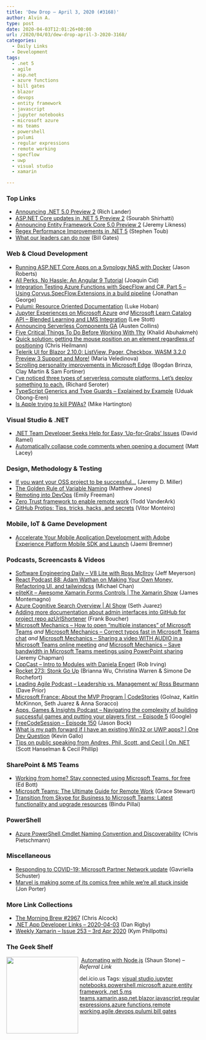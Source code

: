 ```yaml
---
title: 'Dew Drop – April 3, 2020 (#3168)'
author: Alvin A.
type: post
date: 2020-04-03T12:01:26+00:00
url: /2020/04/03/dew-drop-april-3-2020-3168/
categories:
  - Daily Links
  - Development
tags:
  - .net 5
  - agile
  - asp.net
  - azure functions
  - bill gates
  - blazor
  - devops
  - entity framework
  - javascript
  - jupyter notebooks
  - microsoft azure
  - ms teams
  - powershell
  - pulumi
  - regular expressions
  - remote working
  - specflow
  - uwp
  - visual studio
  - xamarin

---
```

### <a name="top"></a>Top Links

  * <a href="https://devblogs.microsoft.com/dotnet/announcing-net-5-0-preview-2/" target="_blank" rel="noopener noreferrer">Announcing .NET 5.0 Preview 2</a> (Rich Lander)
  * <a href="https://devblogs.microsoft.com/aspnet/asp-net-core-updates-in-net-5-preview-2/" target="_blank" rel="noopener noreferrer">ASP.NET Core updates in .NET 5 Preview 2</a> (Sourabh Shirhatti)
  * <a href="https://devblogs.microsoft.com/dotnet/announcing-entity-framework-core-5-0-preview-2/" target="_blank" rel="noopener noreferrer">Announcing Entity Framework Core 5.0 Preview 2</a> (Jeremy Likness)
  * <a href="https://devblogs.microsoft.com/dotnet/regex-performance-improvements-in-net-5/" target="_blank" rel="noopener noreferrer">Regex Performance Improvements in .NET 5</a> (Stephen Toub)
  * <a href="https://www.gatesnotes.com/Health/What-our-leaders-can-do-now" target="_blank" rel="noopener noreferrer">What our leaders can do now</a> (Bill Gates)



### <a name="web"></a>Web & Cloud Development

  * <a href="http://dontcodetired.com/blog/post/Running-ASPNET-Core-Apps-on-a-Synology-NAS-with-Docker" target="_blank" rel="noopener noreferrer">Running ASP.NET Core Apps on a Synology NAS with Docker</a> (Jason Roberts)
  * <a href="https://www.toptal.com/angular/angular-9-tutorial-angular-ivy" target="_blank" rel="noopener noreferrer">All Perks, No Hassle: An Angular 9 Tutorial</a> (Joaquin Cid)
  * <a href="https://blogs.endjin.com/2020/04/integration-testing-azure-functions-with-specflow-and-c-part-5-using-corvus-specflow-extensions-in-a-build-pipeline/" target="_blank" rel="noopener noreferrer">Integration Testing Azure Functions with SpecFlow and C#, Part 5 – Using Corvus.SpecFlow.Extensions in a build pipeline</a> (Jonathan George)
  * <a href="https://www.pulumi.com/blog/resource-oriented-documentation-blog/" target="_blank" rel="noopener noreferrer">Pulumi: Resource Oriented Documentation</a> (Luke Hoban)
  * <a href="https://techcommunity.microsoft.com/t5/educator-developer-blog/jupyter-experiences-on-microsoft-azure/ba-p/1275030" target="_blank" rel="noopener noreferrer">Jupyter Experiences on Microsoft Azure</a> _and_ <a href="https://techcommunity.microsoft.com/t5/educator-developer-blog/microsoft-learn-catalog-api-blended-learning-and-lms-integration/ba-p/1270796" target="_blank" rel="noopener noreferrer">Microsoft Learn Catalog API &#8211; Blended Learning and LMS Integration</a> (Lee Stott)
  * <a href="https://serverless.com/blog/serverless-components-ga/" target="_blank" rel="noopener noreferrer">Announcing Serverless Components GA</a> (Austen Collins)
  * <a href="https://khalidabuhakmeh.com/five-critical-things-before-working-with-11ty" target="_blank" rel="noopener noreferrer">Five Critical Things To Do Before Working With 11ty</a> (Khalid Abuhakmeh)
  * <a href="https://christianheilmann.com/2020/04/02/quick-solution-getting-the-mouse-position-on-an-element-regardless-of-positioning/" target="_blank" rel="noopener noreferrer">Quick solution: getting the mouse position on an element regardless of positioning</a> (Chris Heilmann)
  * <a href="https://www.telerik.com/blogs/telerik-ui-for-blazor-2-10-0-listview-pager-checkbox-wasm-3-2-0-preview-3-support-more" target="_blank" rel="noopener noreferrer">Telerik UI for Blazor 2.10.0: ListView, Pager, Checkbox, WASM 3.2.0 Preview 3 Support and More!</a> (Maria Veledinova)
  * <a href="https://blogs.windows.com/blog/2020/04/02/scrolling-personality-improvements/?WT.mc_id=DX_MVP4025064" target="_blank" rel="noopener noreferrer">Scrolling personality improvements in Microsoft Edge</a> (Bogdan Brinza, Clay Martin & Sam Fortiner)
  * <a href="https://seroter.com/2020/04/02/ive-noticed-three-types-of-serverless-compute-platforms-lets-deploy-something-to-each/" target="_blank" rel="noopener noreferrer">I’ve noticed three types of serverless compute platforms. Let’s deploy something to each.</a> (Richard Seroter)
  * <a href="https://medium.com/swlh/typescript-generics-and-type-guards-explained-by-example-177b4a654ef6?source=rss----f5af2b715248---4" target="_blank" rel="noopener noreferrer">TypeScript Generics and Type Guards &#8211; Explained by Example</a> (Uduak Obong-Eren)
  * <a href="https://ionicframework.com/blog/is-apple-trying-to-kill-pwas/" target="_blank" rel="noopener noreferrer">Is Apple trying to kill PWAs?</a> (Mike Hartington)



### <a name="dotnet"></a>Visual Studio & .NET

  * <a href="https://visualstudiomagazine.com/articles/2020/04/02/dotnet-help.aspx" target="_blank" rel="noopener noreferrer">.NET Team Developer Seeks Help for Easy &#8216;Up-for-Grabs&#8217; Issues</a> (David Ramel)
  * <a href="http://feedproxy.google.com/~r/MattLacey/~3/q2G5favke-Q/automatically-collapse-code-comments.html" target="_blank" rel="noopener noreferrer">Automatically collapse code comments when opening a document</a> (Matt Lacey)



### <a name="design"></a>Design, Methodology & Testing

  * <a href="https://jeremydmiller.com/2020/04/02/if-you-want-your-oss-project-to-be-successful/" target="_blank" rel="noopener noreferrer">If you want your OSS project to be successful…</a> (Jeremy D. Miller)
  * <a href="http://feedproxy.google.com/~r/ExceptionNotFound/~3/Qf_2LSCjmfY/" target="_blank" rel="noopener noreferrer">The Golden Rule of Variable Naming</a> (Matthew Jones)
  * <a href="https://devblogs.microsoft.com/devops/remoting-into-devops/" target="_blank" rel="noopener noreferrer">Remoting into DevOps</a> (Emily Freeman)
  * <a href="https://www.microsoft.com/security/blog/2020/04/02/announcing-microsoft-zero-trust-assessment-tool/" target="_blank" rel="noopener noreferrer">Zero Trust framework to enable remote work</a> (Todd VanderArk)
  * <a href="https://github.blog/2020-04-02-github-protips-tips-tricks-hacks-and-secrets-from-vitor-monteiro/" target="_blank" rel="noopener noreferrer">GitHub Protips: Tips, tricks, hacks, and secrets</a> (Vitor Monteiro)



### <a name="mobile"></a>Mobile, IoT & Game Development

  * <a href="https://medium.com/adobetech/accelerate-your-mobile-application-development-with-adobe-experience-platform-mobile-sdk-and-launch-ed023536d611?source=rss----9342990108af---4" target="_blank" rel="noopener noreferrer">Accelerate Your Mobile Application Development with Adobe Experience Platform Mobile SDK and Launch</a> (Jaemi Bremner)



### <a name="podcasts"></a>Podcasts, Screencasts & Videos

  * <a href="https://softwareengineeringdaily.com/2020/04/03/v8-lite-with-ross-mcilroy/?utm_source=rss&utm_medium=rss&utm_campaign=v8-lite-with-ross-mcilroy" target="_blank" rel="noopener noreferrer">Software Engineering Daily &#8211; V8 Lite with Ross McIlroy</a> (Jeff Meyerson)
  * <a href="http://reactpodcast.com/88" target="_blank" rel="noopener noreferrer">React Podcast 88: Adam Wathan on Making Your Own Money, Refactoring UI, and tailwindcss</a> (Michael Chan)
  * <a href="https://channel9.msdn.com/Shows/XamarinShow/eliteKit-Awesome-XamarinForms-Controls--The-Xamarin-Show?WT.mc_id=DX_MVP4025064" target="_blank" rel="noopener noreferrer">eliteKit &#8211; Awesome Xamarin.Forms Controls | The Xamarin Show</a> (James Montemagno)
  * <a href="https://channel9.msdn.com/Shows/AI-Show/Azure-Cognitive-Search-Overview?WT.mc_id=DX_MVP4025064" target="_blank" rel="noopener noreferrer">Azure Cognitive Search Overview | AI Show</a> (Seth Juarez)
  * <a href="http://www.youtube.com/watch?v=URPgyVizg3E" target="_blank" rel="noopener noreferrer">Adding more documentation about admin interfaces into GitHub for project repo azUrlShortener</a> (Frank Boucher)
  * <a href="http://www.youtube.com/watch?v=aCWhRtl9JIY" target="_blank" rel="noopener noreferrer">Microsoft Mechanics &#8211; How to open &#8220;multiple instances&#8221; of Microsoft Teams</a> _and_ <a href="http://www.youtube.com/watch?v=4C6g07zoepw" target="_blank" rel="noopener noreferrer">Microsoft Mechanics &#8211; Correct typos fast in Microsoft Teams chat</a> _and_ <a href="http://www.youtube.com/watch?v=X4JHFDOGeco" target="_blank" rel="noopener noreferrer">Microsoft Mechanics &#8211; Sharing a video WITH AUDIO in a Microsoft Teams online meeting</a> _and_ <a href="http://www.youtube.com/watch?v=1PtDGmpXJj4" target="_blank" rel="noopener noreferrer">Microsoft Mechanics &#8211; Save bandwidth in Microsoft Teams meetings using PowerPoint sharing</a> (Jeremy Chapman)
  * <a href="http://cppcast.libsyn.com/intro-to-modules-with-daniela-engert" target="_blank" rel="noopener noreferrer">CppCast &#8211; Intro to Modules with Daniela Engert</a> (Rob Irving)
  * <a href="http://relay.fm/rocket/273" target="_blank" rel="noopener noreferrer">Rocket 273: Stonk Go Up</a> (Brianna Wu, Christina Warren & Simone De Rochefort)
  * <a href="http://feedproxy.google.com/~r/LeadingAgile/~3/t_7p4UUSePM/" target="_blank" rel="noopener noreferrer">Leading Agile Podcast &#8211; Leadership vs. Management w/ Ross Beurmann</a> (Dave Prior)
  * <a href="https://channel9.msdn.com/Shows/CodeStories/Microsoft-France-About-the-MVP-Program?WT.mc_id=DX_MVP4025064" target="_blank" rel="noopener noreferrer">Microsoft France: About the MVP Program | CodeStories</a> (Golnaz, Kaitlin McKinnon, Seth Juarez & Anna Soracco)
  * <a href="http://appsgamesinsights.googledevelopers.libsynpro.com/navigating-the-complexity-of-building-successful-games-and-putting-your-players-first-episode-5" target="_blank" rel="noopener noreferrer">Apps, Games & Insights Podcast &#8211; Navigating the complexity of building successful games and putting your players first&nbsp; &#8211; Episode 5</a> (Google)
  * <a href="http://www.youtube.com/watch?v=PR7cmbXEvz0" target="_blank" rel="noopener noreferrer">FreeCodeSession &#8211; Episode 150</a> (Jason Bock)
  * <a href="http://www.youtube.com/watch?v=2Ndk7fJ4zSg" target="_blank" rel="noopener noreferrer">What is my path forward if I have an existing Win32 or UWP apps? | One Dev Question</a> (Kevin Gallo)
  * <a href="https://channel9.msdn.com/Shows/On-NET/Tips-on-public-speaking-from-Andres-Phil-Scott-and-Cecil?WT.mc_id=DX_MVP4025064" target="_blank" rel="noopener noreferrer">Tips on public speaking from Andres, Phil, Scott, and Cecil | On .NET</a> (Scott Hanselman & Cecil Phillip)



### <a name="sp"></a>SharePoint & MS Teams

  * <a href="http://feedproxy.google.com/~r/zdnet/Bott/~3/EcBOkIdRA7s/" target="_blank" rel="noopener noreferrer">Working from home? Stay connected using Microsoft Teams, for free</a> (Ed Bott)
  * <a href="https://ivision.com/blog/microsoft-teams-guide-for-remote-work/" target="_blank" rel="noopener noreferrer">Microsoft Teams: The Ultimate Guide for Remote Work</a> (Grace Stewart)
  * <a href="https://techcommunity.microsoft.com/t5/microsoft-teams-blog/transition-from-skype-for-business-to-microsoft-teams-latest/ba-p/1276697" target="_blank" rel="noopener noreferrer">Transition from Skype for Business to Microsoft Teams: Latest functionality and upgrade resources</a> (Bindu Pillai)



### <a name="ps"></a>PowerShell

  * <a href="https://build5nines.com/azure-powershell-cmdlet-naming-convention-and-discoverability/" target="_blank" rel="noopener noreferrer">Azure PowerShell Cmdlet Naming Convention and Discoverability</a> (Chris Pietschmann)



### <a name="misc"></a>Miscellaneous

  * <a href="https://blogs.partner.microsoft.com/mpn/responding-to-covid-19-microsoft-partner-network/" target="_blank" rel="noopener noreferrer">Responding to COVID-19: Microsoft Partner Network update</a> (Gavriella Schuster)
  * <a href="https://www.theverge.com/2020/4/3/21206652/marvel-unlimited-free-comics-spider-man-captain-america-x-men-coronavirus" target="_blank" rel="noopener noreferrer">Marvel is making some of its comics free while we’re all stuck inside</a> (Jon Porter)



### <a name="links"></a>More Link Collections

  * <a href="http://feedproxy.google.com/~r/ReflectivePerspective/~3/syh2IhQglzM/" target="_blank" rel="noopener noreferrer">The Morning Brew #2967</a> (Chris Alcock)
  * <a href="https://links.danrigby.com/2020/04/app-developer-links-2020-04-03/" target="_blank" rel="noopener noreferrer">.NET App Developer Links &#8211; 2020-04-03</a> (Dan Rigby)
  * <a href="http://weeklyxamarin.com/issues/253" target="_blank" rel="noopener noreferrer">Weekly Xamarin &#8211; Issue 253 &#8211; 3rd Apr 2020</a> (Kym Phillpotts)



### <a name="shelf"></a>The Geek Shelf

<a href="https://www.amazon.com/Automating-Node-js-Shaun-Stone-ebook/dp/B07DH1H8GJ/?tag=amavin-20" target="_blank" rel="noopener noreferrer"><img loading="lazy" decoding="async" width="187" height="200" align="left" style="margin: 0px 4px 10px 0px; border: 0px currentcolor; border-image: none; float: left; display: inline; background-image: none;" src="https://m.media-amazon.com/images/I/71vYDnPI5rL._AC_UL320_ML3_.jpg" border="0" /></a>&nbsp;<a href="https://www.amazon.com/Automating-Node-js-Shaun-Stone-ebook/dp/B07DH1H8GJ/?tag=amavin-20" target="_blank" rel="noopener noreferrer">Automating with Node.js</a> (Shaun Stone) _&#8211; Referral Link_











<div class="wlWriterEditableSmartContent" id="scid:77ECF5F8-D252-44F5-B4EB-D463C5396A79:f43c8151-7cb7-49d2-a8e5-5d991e12becb" style="margin: 0px; padding: 0px; float: none; display: inline;">
  del.icio.us Tags: <a href="http://del.icio.us/popular/visual+studio" rel="tag">visual studio</a>,<a href="http://del.icio.us/popular/jupyter+notebooks" rel="tag">jupyter notebooks</a>,<a href="http://del.icio.us/popular/powershell" rel="tag">powershell</a>,<a href="http://del.icio.us/popular/microsoft+azure" rel="tag">microsoft azure</a>,<a href="http://del.icio.us/popular/entity+framework" rel="tag">entity framework</a>,<a href="http://del.icio.us/popular/.net+5" rel="tag">.net 5</a>,<a href="http://del.icio.us/popular/ms+teams" rel="tag">ms teams</a>,<a href="http://del.icio.us/popular/xamarin" rel="tag">xamarin</a>,<a href="http://del.icio.us/popular/asp.net" rel="tag">asp.net</a>,<a href="http://del.icio.us/popular/blazor" rel="tag">blazor</a>,<a href="http://del.icio.us/popular/javascript" rel="tag">javascript</a>,<a href="http://del.icio.us/popular/regular+expressions" rel="tag">regular expressions</a>,<a href="http://del.icio.us/popular/azure+functions" rel="tag">azure functions</a>,<a href="http://del.icio.us/popular/remote+working" rel="tag">remote working</a>,<a href="http://del.icio.us/popular/agile" rel="tag">agile</a>,<a href="http://del.icio.us/popular/devops" rel="tag">devops</a>,<a href="http://del.icio.us/popular/pulumi" rel="tag">pulumi</a>,<a href="http://del.icio.us/popular/bill+gates" rel="tag">bill gates</a>
</div>